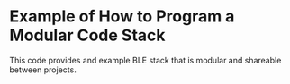 # Example of How to Program a Modular Code Stack

This code provides and example BLE stack that is modular and shareable between projects.
